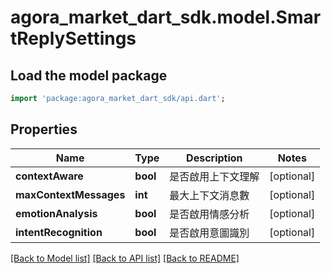# agora_market_dart_sdk.model.SmartReplySettings

## Load the model package
```dart
import 'package:agora_market_dart_sdk/api.dart';
```

## Properties
Name | Type | Description | Notes
------------ | ------------- | ------------- | -------------
**contextAware** | **bool** | 是否啟用上下文理解 | [optional] 
**maxContextMessages** | **int** | 最大上下文消息數 | [optional] 
**emotionAnalysis** | **bool** | 是否啟用情感分析 | [optional] 
**intentRecognition** | **bool** | 是否啟用意圖識別 | [optional] 

[[Back to Model list]](../README.md#documentation-for-models) [[Back to API list]](../README.md#documentation-for-api-endpoints) [[Back to README]](../README.md)



